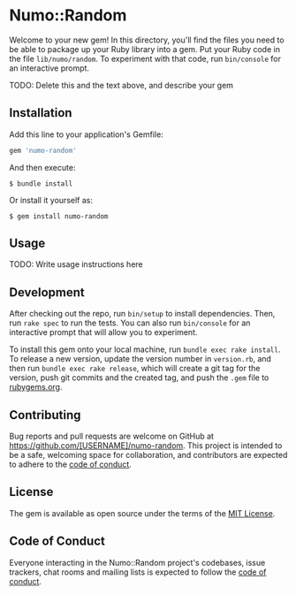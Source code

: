 # Numo::Random

Welcome to your new gem! In this directory, you'll find the files you need to be able to package up your Ruby library into a gem. Put your Ruby code in the file `lib/numo/random`. To experiment with that code, run `bin/console` for an interactive prompt.

TODO: Delete this and the text above, and describe your gem

## Installation

Add this line to your application's Gemfile:

```ruby
gem 'numo-random'
```

And then execute:

    $ bundle install

Or install it yourself as:

    $ gem install numo-random

## Usage

TODO: Write usage instructions here

## Development

After checking out the repo, run `bin/setup` to install dependencies. Then, run `rake spec` to run the tests. You can also run `bin/console` for an interactive prompt that will allow you to experiment.

To install this gem onto your local machine, run `bundle exec rake install`. To release a new version, update the version number in `version.rb`, and then run `bundle exec rake release`, which will create a git tag for the version, push git commits and the created tag, and push the `.gem` file to [rubygems.org](https://rubygems.org).

## Contributing

Bug reports and pull requests are welcome on GitHub at https://github.com/[USERNAME]/numo-random. This project is intended to be a safe, welcoming space for collaboration, and contributors are expected to adhere to the [code of conduct](https://github.com/[USERNAME]/numo-random/blob/main/CODE_OF_CONDUCT.md).

## License

The gem is available as open source under the terms of the [MIT License](https://opensource.org/licenses/MIT).

## Code of Conduct

Everyone interacting in the Numo::Random project's codebases, issue trackers, chat rooms and mailing lists is expected to follow the [code of conduct](https://github.com/[USERNAME]/numo-random/blob/main/CODE_OF_CONDUCT.md).
